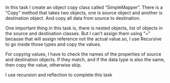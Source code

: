 In this task I  create an object copy class called “SimpleMapper”. There is a
“Copy” method that takes two objects, one is source object and another is destination object.
And copy all data from source to destination.

One important thing in this task is, there is  nested objects, list of objects in the source and
destination classes. But I can’t assign them using “=” because that will assign reference not
the actual value.so, I use Recursive to go inside those types and copy the values.

For copying values, I have to check the names of the properties of source and destination
objects. If they match, and if the data type is also the same, then  copy the value, otherwise
skip.

I use recursion and reflection to complete this task
